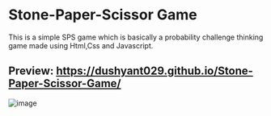 # Stone-Paper-Scissor Game
This is a simple SPS game which is basically a probability challenge thinking game made using Html,Css and Javascript. 

## Preview: https://dushyant029.github.io/Stone-Paper-Scissor-Game/

![image](https://user-images.githubusercontent.com/55031190/104493519-24f32980-55fb-11eb-971a-f88f83db39db.png)


